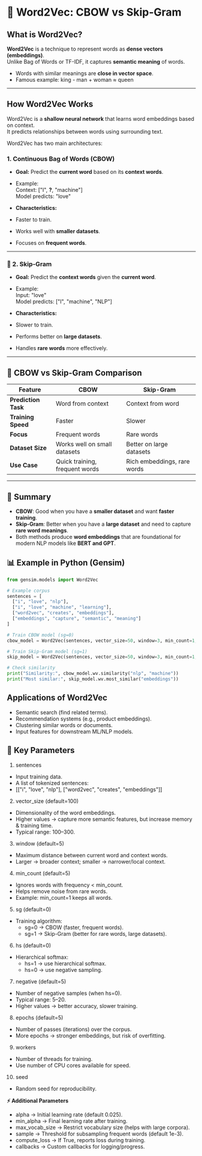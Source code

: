# 🧠 Word2Vec: CBOW vs Skip-Gram

## What is Word2Vec?
**Word2Vec** is a technique to represent words as **dense vectors (embeddings)**.  
Unlike Bag of Words or TF-IDF, it captures **semantic meaning** of words.

- Words with similar meanings are **close in vector space**.
- Famous example: king - man + woman ≈ queen

---

## How Word2Vec Works

Word2Vec is a **shallow neural network** that learns word embeddings based on context.  
It predicts relationships between words using surrounding text.  

Word2Vec has two main architectures:

### 1. Continuous Bag of Words (CBOW)
- **Goal:** Predict the **current word** based on its **context words**.  
- Example:  
Context: ["I", **?**, "machine"]  
Model predicts: "love"  

- **Characteristics:**
- Faster to train.
- Works well with **smaller datasets**.
- Focuses on **frequent words**.

---

### 🔹 2. Skip-Gram
- **Goal:** Predict the **context words** given the **current word**.  
- Example:  
Input: "love"  
Model predicts: ["I", "machine", "NLP"]  

- **Characteristics:**
- Slower to train.
- Performs better on **large datasets**.
- Handles **rare words** more effectively.

---

## 🔄 CBOW vs Skip-Gram Comparison

| Feature            | CBOW                              | Skip-Gram                          |
|--------------------|-----------------------------------|------------------------------------|
| **Prediction Task**| Word from context                 | Context from word                   |
| **Training Speed** | Faster                            | Slower                              |
| **Focus**          | Frequent words                    | Rare words                          |
| **Dataset Size**   | Works well on small datasets      | Better on large datasets            |
| **Use Case**       | Quick training, frequent words    | Rich embeddings, rare words         |

---

## 🚀 Summary
- **CBOW**: Good when you have a **smaller dataset** and want **faster training**.  
- **Skip-Gram**: Better when you have a **large dataset** and need to capture **rare word meanings**.  
- Both methods produce **word embeddings** that are foundational for modern NLP models like **BERT and GPT**.

## 📊 Example in Python (Gensim)

```python
from gensim.models import Word2Vec

# Example corpus
sentences = [
  ["i", "love", "nlp"],
  ["i", "love", "machine", "learning"],
  ["word2vec", "creates", "embeddings"],
  ["embeddings", "capture", "semantic", "meaning"]
]

# Train CBOW model (sg=0)
cbow_model = Word2Vec(sentences, vector_size=50, window=3, min_count=1, sg=0)

# Train Skip-Gram model (sg=1)
skip_model = Word2Vec(sentences, vector_size=50, window=3, min_count=1, sg=1)

# Check similarity
print("Similarity:", cbow_model.wv.similarity("nlp", "machine"))
print("Most similar:", skip_model.wv.most_similar("embeddings"))
```

## Applications of Word2Vec
- Semantic search (find related terms).
- Recommendation systems (e.g., product embeddings).
- Clustering similar words or documents.
- Input features for downstream ML/NLP models.

## 🔑 Key Parameters
1. sentences
- Input training data.
- A list of tokenized sentences:
- [["i", "love", "nlp"], ["word2vec", "creates", "embeddings"]]

2. vector_size (default=100)
- Dimensionality of the word embeddings.
- Higher values → capture more semantic features, but increase memory & training time.
- Typical range: 100–300.

3. window (default=5)
- Maximum distance between current word and context words.
- Larger → broader context; smaller → narrower/local context.

4. min_count (default=5)
- Ignores words with frequency < min_count.
- Helps remove noise from rare words.
- Example: min_count=1 keeps all words.

5. sg (default=0)
- Training algorithm:
  - sg=0 → CBOW (faster, frequent words).
  - sg=1 → Skip-Gram (better for rare words, large datasets).

6. hs (default=0)
- Hierarchical softmax:
  - hs=1 → use hierarchical softmax.
  - hs=0 → use negative sampling.

7. negative (default=5)
- Number of negative samples (when hs=0).
- Typical range: 5–20.
- Higher values → better accuracy, slower training.

8. epochs (default=5)
- Number of passes (iterations) over the corpus.
- More epochs → stronger embeddings, but risk of overfitting.

9. workers
- Number of threads for training.
- Use number of CPU cores available for speed.

10. seed
- Random seed for reproducibility.

**⚡ Additional Parameters**
- alpha → Initial learning rate (default 0.025).
- min_alpha → Final learning rate after training.
- max_vocab_size → Restrict vocabulary size (helps with large corpora).
- sample → Threshold for subsampling frequent words (default 1e-3).
- compute_loss → If True, reports loss during training.
- callbacks → Custom callbacks for logging/progress.

